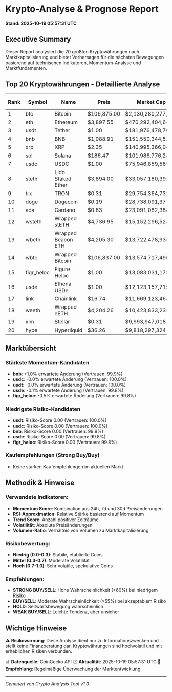 # Krypto-Analyse & Prognose Report
**Stand: 2025-10-19 05:57:31 UTC**

## Executive Summary

Dieser Report analysiert die 20 größten Kryptowährungen nach Marktkapitalisierung und bietet Vorhersagen für die nächsten Bewegungen basierend auf technischen Indikatoren, Momentum-Analyse und Marktfundamenten.

## Top 20 Kryptowährungen - Detaillierte Analyse

|   Rank | Symbol     | Name               | Preis       | Market Cap         | Wahrscheinlichkeit ↑   | Wahrscheinlichkeit ↓   | Seitwärts   | Erwartete Änderung   | Empfehlung   | Vertrauen   |
|--------|------------|--------------------|-------------|--------------------|------------------------|------------------------|-------------|----------------------|--------------|-------------|
|      1 | btc        | Bitcoin            | $106,875.00 | $2,130,280,277,235 | 35.7%                  | 42.9%                  | 21.4%       | -1.9%                | WEAK SELL    | 99.6%       |
|      2 | eth        | Ethereum           | $3,897.55   | $470,292,404,647   | 42.9%                  | 35.7%                  | 21.4%       | -1.5%                | WEAK BUY     | 96.0%       |
|      3 | usdt       | Tether             | $1.00       | $181,976,478,707   | 36.7%                  | 43.3%                  | 20.0%       | -0.0%                | WEAK SELL    | 100.0%      |
|      4 | bnb        | BNB                | $1,088.91   | $151,550,344,527   | 42.9%                  | 35.7%                  | 21.4%       | +1.0%                | WEAK BUY     | 99.9%       |
|      5 | xrp        | XRP                | $2.35       | $140,995,366,045   | 26.7%                  | 53.3%                  | 20.0%       | -3.4%                | WEAK SELL    | 96.0%       |
|      6 | sol        | Solana             | $186.47     | $101,986,776,242   | 33.3%                  | 46.7%                  | 20.0%       | -2.8%                | WEAK SELL    | 94.8%       |
|      7 | usdc       | USDC               | $1.00       | $75,946,859,565    | 35.7%                  | 42.9%                  | 21.4%       | -0.0%                | WEAK SELL    | 100.0%      |
|      8 | steth      | Lido Staked Ether  | $3,894.00   | $33,057,180,391    | 42.9%                  | 35.7%                  | 21.4%       | -1.5%                | WEAK BUY     | 96.1%       |
|      9 | trx        | TRON               | $0.31       | $29,754,364,732    | 35.7%                  | 42.9%                  | 21.4%       | -1.4%                | WEAK SELL    | 96.5%       |
|     10 | doge       | Dogecoin           | $0.19       | $28,738,091,377    | 33.3%                  | 46.7%                  | 20.0%       | -4.2%                | WEAK SELL    | 91.2%       |
|     11 | ada        | Cardano            | $0.63       | $23,091,082,388    | 26.7%                  | 53.3%                  | 20.0%       | -4.9%                | WEAK SELL    | 98.4%       |
|     12 | wsteth     | Wrapped stETH      | $4,736.95   | $15,152,296,524    | 42.9%                  | 35.7%                  | 21.4%       | -1.5%                | WEAK BUY     | 96.3%       |
|     13 | wbeth      | Wrapped Beacon ETH | $4,205.30   | $13,722,478,935    | 42.9%                  | 35.7%                  | 21.4%       | -1.4%                | WEAK BUY     | 96.0%       |
|     14 | wbtc       | Wrapped Bitcoin    | $106,837.00 | $13,574,717,490    | 35.7%                  | 42.9%                  | 21.4%       | -1.8%                | WEAK SELL    | 99.5%       |
|     15 | figr_heloc | Figure Heloc       | $1.00       | $13,083,031,175    | 35.7%                  | 42.9%                  | 21.4%       | -0.5%                | WEAK SELL    | 99.8%       |
|     16 | usde       | Ethena USDe        | $1.00       | $12,123,157,719    | 35.7%                  | 42.9%                  | 21.4%       | -0.1%                | WEAK SELL    | 99.8%       |
|     17 | link       | Chainlink          | $16.74      | $11,669,123,464    | 26.7%                  | 53.3%                  | 20.0%       | -5.1%                | WEAK SELL    | 98.6%       |
|     18 | weeth      | Wrapped eETH       | $4,204.26   | $10,423,833,234    | 42.9%                  | 35.7%                  | 21.4%       | -1.5%                | WEAK BUY     | 96.0%       |
|     19 | xlm        | Stellar            | $0.31       | $9,993,947,018     | 26.7%                  | 53.3%                  | 20.0%       | -3.4%                | WEAK SELL    | 99.6%       |
|     20 | hype       | Hyperliquid        | $36.26      | $9,818,297,324     | 26.7%                  | 53.3%                  | 20.0%       | -5.2%                | WEAK SELL    | 83.5%       |

## Marktübersicht

### Stärkste Momentum-Kandidaten
- **bnb**: +1.0% erwartete Änderung (Vertrauen: 99.9%)
- **usdc**: -0.0% erwartete Änderung (Vertrauen: 100.0%)
- **usdt**: -0.0% erwartete Änderung (Vertrauen: 100.0%)
- **usde**: -0.1% erwartete Änderung (Vertrauen: 99.8%)
- **figr_heloc**: -0.5% erwartete Änderung (Vertrauen: 99.8%)


### Niedrigste Risiko-Kandidaten
- **usdt**: Risiko-Score 0.00 (Vertrauen: 100.0%)
- **usdc**: Risiko-Score 0.00 (Vertrauen: 100.0%)
- **bnb**: Risiko-Score 0.00 (Vertrauen: 99.9%)
- **usde**: Risiko-Score 0.00 (Vertrauen: 99.8%)
- **figr_heloc**: Risiko-Score 0.00 (Vertrauen: 99.8%)


### Kaufempfehlungen (Strong Buy/Buy)
- Keine starken Kaufempfehlungen im aktuellen Markt


## Methodik & Hinweise

### Verwendete Indikatoren:
- **Momentum Score**: Kombination aus 24h, 7d und 30d Preisänderungen
- **RSI-Approximation**: Relative Stärke basierend auf Momentum
- **Trend Score**: Anzahl positiver Zeiträume
- **Volatilität**: Absolute Preisänderungen
- **Volumen-Ratio**: Verhältnis von Volumen zu Marktkapitalisierung

### Risikobewertung:
- **Niedrig (0.0-0.3)**: Stabile, etablierte Coins
- **Mittel (0.3-0.7)**: Moderate Volatilität
- **Hoch (0.7-1.0)**: Sehr volatile, spekulative Coins

### Empfehlungen:
- **STRONG BUY/SELL**: Hohe Wahrscheinlichkeit (>60%) bei niedrigem Risiko
- **BUY/SELL**: Moderate Wahrscheinlichkeit (>55%) bei akzeptablem Risiko
- **HOLD**: Seitwärtsbewegung wahrscheinlich
- **WEAK BUY/SELL**: Leichte Tendenz, aber unsicher

## Wichtige Hinweise

⚠️ **Risikowarnung**: Diese Analyse dient nur zu Informationszwecken und stellt keine Finanzberatung dar. Kryptowährungen sind hochvolatil und mit erheblichen Risiken verbunden.

📊 **Datenquelle**: CoinGecko API
🕒 **Aktualität**: 2025-10-19 05:57:31 UTC
🔄 **Empfehlung**: Regelmäßige Überwachung der Marktentwicklung

---
*Generiert von Crypto Analysis Tool v1.0*
